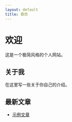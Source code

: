 ```yaml
---
layout: default
title: 首页
---
```


# 欢迎

这是一个极简风格的个人网站。

## 关于我

在这里写一些关于你自己的介绍。

## 最新文章

- [示例文章](/posts/example-post) 